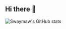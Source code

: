 ## Hi there 👋

<!--
**Swaymaw/Swaymaw** is a ✨ _special_ ✨ repository because its `README.md` (this file) appears on your GitHub profile.

Here are some ideas to get you started:

- 🔭 I’m currently working on ...
- 🌱 I’m currently learning ...
- 👯 I’m looking to collaborate on ...
- 🤔 I’m looking for help with ...
- 💬 Ask me about ...
- 📫 How to reach me: ...
- 😄 Pronouns: ...
- ⚡ Fun fact: ...
-->
![Swaymaw's GitHub stats](https://github-readme-stats.vercel.app/api?username=Swaymaw&show_icons=true&bg_color=00000000)
